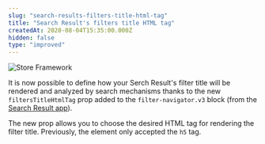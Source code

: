 ```yaml
---
slug: "search-results-filters-title-html-tag"
title: "Search Result's filters title HTML tag"
createdAt: 2020-08-04T15:35:00.000Z
hidden: false
type: "improved"
---
```


![Store Framework](https://raw.githubusercontent.com/vtexdocs/dev-portal-content/main/images/search-results-filters-title-html-tag-0.png)

It is now possible to define how your Serch Result's filter title will be rendered and analyzed by search mechanisms thanks to the new `filtersTitleHtmlTag`  prop added to the `filter-navigator.v3`  block (from the [Search Result app](https://vtex.io/docs/components/all/vtex.search-result/)).

The new prop allows you to choose the desired HTML tag for rendering the filter title. Previously, the element only accepted the `h5` tag.
